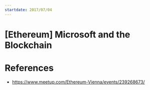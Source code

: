 ```yaml
---
startdate: 2017/07/04
---
```

# [Ethereum] Microsoft and the Blockchain

# References
* https://www.meetup.com/Ethereum-Vienna/events/239268673/
